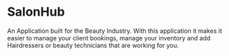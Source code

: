 # SalonHub
An Application built for the Beauty Industry. With this application it makes it easier to manage your client bookings, manage your inventory and add Hairdressers or beauty technicians that are working for you.
